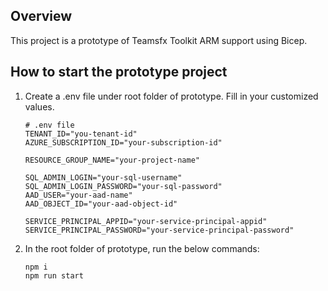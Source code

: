 ## Overview
This project is a prototype of Teamsfx Toolkit ARM support using Bicep.

## How to start the prototype project
1. Create a .env file under root folder of prototype. Fill in your customized values.
    ```
    # .env file
    TENANT_ID="you-tenant-id"
    AZURE_SUBSCRIPTION_ID="your-subscription-id"

    RESOURCE_GROUP_NAME="your-project-name"

    SQL_ADMIN_LOGIN="your-sql-username"
    SQL_ADMIN_LOGIN_PASSWORD="your-sql-password"
    AAD_USER="your-aad-name"
    AAD_OBJECT_ID="your-aad-object-id"

    SERVICE_PRINCIPAL_APPID="your-service-principal-appid"
    SERVICE_PRINCIPAL_PASSWORD="your-service-principal-password"
    ```
1. In the root folder of prototype, run the below commands:
    ```
    npm i
    npm run start
    ```